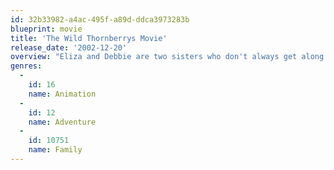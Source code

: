 ```yaml
---
id: 32b33982-a4ac-495f-a89d-ddca3973283b
blueprint: movie
title: 'The Wild Thornberrys Movie'
release_date: '2002-12-20'
overview: "Eliza and Debbie are two sisters who don't always get along. But their relationship is put to the test when Debbie's life is in danger, and Eliza might have to give up her power to talk to animals...."
genres:
  -
    id: 16
    name: Animation
  -
    id: 12
    name: Adventure
  -
    id: 10751
    name: Family
---
```

